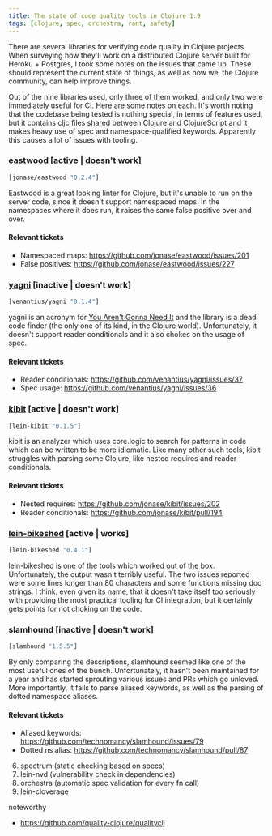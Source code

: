 ```yaml
---
title: The state of code quality tools in Clojure 1.9
tags: [clojure, spec, orchestra, rant, safety]
---
```


There are several libraries for verifying code quality in Clojure projects. When
surveying how they'll work on a distributed Clojure server built for Heroku +
Postgres, I took some notes on the issues that came up. These should represent
the current state of things, as well as how we, the Clojure community, can help
improve things.

Out of the nine libraries used, only three of them worked, and only two were
immediately useful for CI. Here are some notes on each. It's worth noting that
the codebase being tested is nothing special, in terms of features used, but
it contains cljc files shared between Clojure and ClojureScript and it makes
heavy use of spec and namespace-qualified keywords. Apparently this causes a lot
of issues with tooling.

### [eastwood](https://github.com/jonase/eastwood) [active | doesn't work]
```clojure
[jonase/eastwood "0.2.4"]
```

Eastwood is a great looking linter for Clojure, but it's unable to run on the
server code, since it doesn't support namespaced maps. In the namespaces where
it does run, it raises the same false positive over and over.

#### Relevant tickets
* Namespaced maps: https://github.com/jonase/eastwood/issues/201
* False positives: https://github.com/jonase/eastwood/issues/227

### [yagni](https://github.com/venantius/yagni) [inactive | doesn't work]
```clojure
[venantius/yagni "0.1.4"]
```

yagni is an acronym for [You Aren't Gonna Need
It](https://en.wikipedia.org/wiki/You_aren%27t_gonna_need_it) and the library is
a dead code finder (the only one of its kind, in the Clojure world).
Unfortunately, it doesn't support reader conditionals and it also chokes on the
usage of spec.

#### Relevant tickets
* Reader conditionals: https://github.com/venantius/yagni/issues/37
* Spec usage: https://github.com/venantius/yagni/issues/36

### [kibit](https://github.com/jonase/kibit) [active | doesn't work]
```clojure
[lein-kibit "0.1.5"]
```

kibit is an analyzer which uses core.logic to search for patterns in code
which can be written to be more idiomatic. Like many other such tools, kibit
struggles with parsing some Clojure, like nested requires and reader
conditionals.

#### Relevant tickets
* Nested requires: https://github.com/jonase/kibit/issues/202
* Reader conditionals: https://github.com/jonase/kibit/pull/194

### [lein-bikeshed](https://github.com/dakrone/lein-bikeshed) [active | works]
```clojure
[lein-bikeshed "0.4.1"]
```

lein-bikeshed is one of the tools which worked out of the box. Unfortunately,
the output wasn't terribly useful. The two issues reported were some lines
longer than 80 characters and some functions missing doc strings. I think, even
given its name, that it doesn't take itself too seriously with providing
the most practical tooling for CI integration, but it certainly gets points for
not choking on the code.

### slamhound [inactive | doesn't work]
```clojure
[slamhound "1.5.5"]
```

By only comparing the descriptions, slamhound seemed like one of the most useful
ones of the bunch. Unfortunately, it hasn't been maintained for a year and has
started sprouting various issues and PRs which go unloved. More importantly, it
fails to parse aliased keywords, as well as the parsing of dotted namespace
aliases.

#### Relevant tickets
* Aliased keywords: https://github.com/technomancy/slamhound/issues/79
* Dotted ns alias: https://github.com/technomancy/slamhound/pull/87

6. spectrum (static checking based on specs)
7. lein-nvd (vulnerability check in dependencies)
8. orchestra (automatic spec validation for every fn call)
9. lein-cloverage

noteworthy

* https://github.com/quality-clojure/qualityclj
